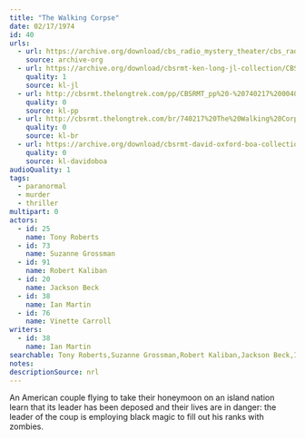 ```yaml
---
title: "The Walking Corpse"
date: 02/17/1974
id: 40
urls: 
  - url: https://archive.org/download/cbs_radio_mystery_theater/cbs_radio_mystery_theater-0001-0050.zip/cbs_radio_mystery_theater-0001-0050%2Fcbsrmt_0040_the_walking_corpse.mp3
    source: archive-org
  - url: https://archive.org/download/cbsrmt-ken-long-jl-collection/CBSRMT - 740217 0040 The Walking Corpse_jl.mp3
    quality: 1
    source: kl-jl
  - url: http://cbsrmt.thelongtrek.com/pp/CBSRMT_pp%20-%20740217%200040%20The%20Walking%20Corpse.mp3
    quality: 0
    source: kl-pp
  - url: http://cbsrmt.thelongtrek.com/br/740217%20The%20Walking%20Corpse%20-%20WOR.mp3
    quality: 0
    source: kl-br
  - url: https://archive.org/download/cbsrmt-david-oxford-boa-collection/CBSRMT-740217-0040-The-Walking-Corpse-(128-48)_Andy's-{BoA}.mp3
    quality: 0
    source: kl-davidoboa
audioQuality: 1
tags: 
  - paranormal
  - murder
  - thriller
multipart: 0
actors:  
  - id: 25
    name: Tony Roberts  
  - id: 73
    name: Suzanne Grossman  
  - id: 91
    name: Robert Kaliban  
  - id: 20
    name: Jackson Beck  
  - id: 38
    name: Ian Martin  
  - id: 76
    name: Vinette Carroll
writers:  
  - id: 38
    name: Ian Martin
searchable: Tony Roberts,Suzanne Grossman,Robert Kaliban,Jackson Beck,Ian Martin,Vinette Carroll Ian Martin
notes: 
descriptionSource: nrl
---
```

An American couple flying to take their honeymoon on an island nation learn that its leader has been deposed and their lives are in danger: the leader of the coup is employing black magic to fill out his ranks with zombies.